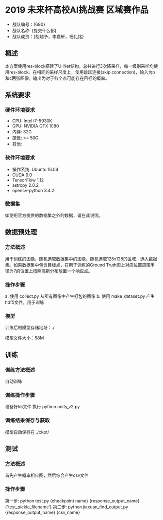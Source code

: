 # 2019 未来杯高校AI挑战赛 区域赛作品

* 战队编号：{690}
* 战队名称: {提交什么都}
* 战队成员：{胡越予，李嘉轩，杨礼铭}

## 概述

本方案使用res-block搭建了U-Net结构，总共进行3次降采样，每一级别采样均使用res-block。在相同的采样尺度上，使用跳跃连接(skip connection)，输入为b和c两张图像，输出为对于各个点可能存在目标的概率。

## 系统要求

### 硬件环境要求

* CPU: Intel i7-5930K
* GPU: NVIDIA GTX 1080
* 内存: 32G
* 硬盘: >= 50G
* 其他: 

### 软件环境要求

* 操作系统: Ubuntu 16.04
* CUDA 9.0
* TensorFlow 1.12
* astropy 2.0.2
* opencv-python 3.4.2

### 数据集

如使用官方提供的数据集之外的数据，请在此说明。

## 数据预处理

### 方法概述

用于训练的图像，随机选取数据集中的图像，随机选取128x128的区域，选入数据集。如果数据集中包含目标点，在用于训练的Ground Truth图上对应位置周围半径为7的位置上按照高斯分布放置一个响应点。

### 操作步骤

a. 使用 collect.py 从所有图像中产生打包的图像
b. 使用 make_dataset.py 产生hdf5文件，用于训练

### 模型

训练后的模型存储地址：./

模型文件大小：58M



## 训练

### 训练方法概述

自动训练

### 训练操作步骤

准备好h5文件
执行 python unify_v2.py

### 训练结果保存与获取

模型自动保存在 ./ckpt/

## 测试

### 方法概述

首先产生概率相应图，然后综合产生csv文件

### 操作步骤

第一步: python test.py {checkpoint name} {response_output_name} {'test_pickle_filename'} 
第二步: python jiaxuan_find_output.py {response_output_name} {csv_name}
